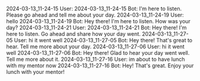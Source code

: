 2024-03-13_11-24-15 User: 
2024-03-13_11-24-15 Bot: I'm here to listen. Please go ahead and tell me about your day.
2024-03-13_11-24-19 User: hello
2024-03-13_11-24-19 Bot: Hey there! I'm here to listen. How was your day?
2024-03-13_11-24-21 User: 
2024-03-13_11-24-21 Bot: Hey there! I'm here to listen. Go ahead and share how your day went.
2024-03-13_11-27-05 User: hi it went well
2024-03-13_11-27-05 Bot: Hey there! That's great to hear. Tell me more about your day.
2024-03-13_11-27-06 User: hi it went well
2024-03-13_11-27-06 Bot: Hey there! Glad to hear your day went well. Tell me more about it.
2024-03-13_11-27-16 User: im about to have lunch with my mentor now
2024-03-13_11-27-16 Bot: Hey! That's great. Enjoy your lunch with your mentor!
